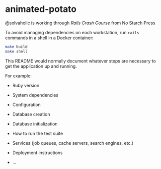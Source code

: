 # animated-potato
@solvaholic is working through _Rails Crash Course_ from No Starch Press

To avoid managing dependencies on each workstation, run `rails` commands in a shell in a Docker container:

```bash
make build
make shell
```

This README would normally document whatever steps are necessary to get the
application up and running.

For example:

* Ruby version

* System dependencies

* Configuration

* Database creation

* Database initialization

* How to run the test suite

* Services (job queues, cache servers, search engines, etc.)

* Deployment instructions

* ...
